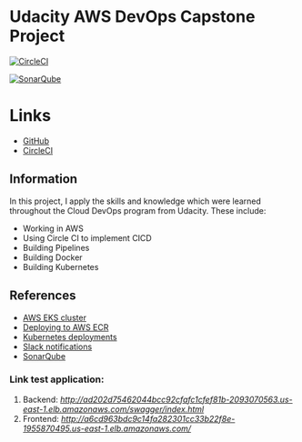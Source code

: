 # Udacity AWS DevOps Capstone Project
[![CircleCI](https://circleci.com/gh/vuongvx96/AWS_Cloud_DevOps_Capstone.svg?style=svg)](https://circleci.com/gh/vuongvx96/AWS_Cloud_DevOps_Capstone/tree/master)

[![SonarQube](https://sonarcloud.io/api/project_badges/measure?project=vuongvx96_AWS_Cloud_DevOps_Capstone&metric=alert_status)](https://sonarcloud.io/dashboard?id=vuongvx96_AWS_Cloud_DevOps_Capstone)


# Links

- [GitHub](https://github.com/vuongvx96/AWS_Cloud_DevOps_Capstone)
- [CircleCI](https://app.circleci.com/pipelines/github/vuongvx96/AWS_Cloud_DevOps_Capstone?filter=all)

## Information

In this project, I apply the skills and knowledge which were learned throughout the Cloud DevOps program from Udacity. These include:
- Working in AWS
- Using Circle CI to implement CICD
- Building Pipelines
- Building Docker
- Building Kubernetes

## References

- [AWS EKS cluster](https://circleci.com/developer/orbs/orb/circleci/aws-eks)
- [Deploying to AWS ECR](https://circleci.com/developer/orbs/orb/circleci/aws-ecr)
- [Kubernetes deployments](https://circleci.com/developer/orbs/orb/circleci/kubernetes)
- [Slack notifications](https://circleci.com/developer/orbs/orb/circleci/slack)
- [SonarQube](https://docs.sonarqube.org/latest/)

### Link test application:
1. Backend: *http://ad202d75462044bcc92cfafc1cfef81b-2093070563.us-east-1.elb.amazonaws.com/swagger/index.html*
2. Frontend: *http://a6cd963bdc9c14fa282301cc33b22f8e-1955870495.us-east-1.elb.amazonaws.com/*